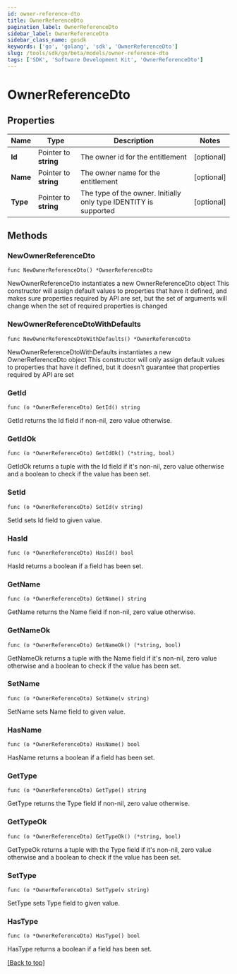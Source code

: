 ```yaml
---
id: owner-reference-dto
title: OwnerReferenceDto
pagination_label: OwnerReferenceDto
sidebar_label: OwnerReferenceDto
sidebar_class_name: gosdk
keywords: ['go', 'golang', 'sdk', 'OwnerReferenceDto'] 
slug: /tools/sdk/go/beta/models/owner-reference-dto
tags: ['SDK', 'Software Development Kit', 'OwnerReferenceDto']
---
```


# OwnerReferenceDto

## Properties

Name | Type | Description | Notes
------------ | ------------- | ------------- | -------------
**Id** | Pointer to **string** | The owner id for the entitlement | [optional] 
**Name** | Pointer to **string** | The owner name for the entitlement | [optional] 
**Type** | Pointer to **string** | The type of the owner. Initially only type IDENTITY is supported | [optional] 

## Methods

### NewOwnerReferenceDto

`func NewOwnerReferenceDto() *OwnerReferenceDto`

NewOwnerReferenceDto instantiates a new OwnerReferenceDto object
This constructor will assign default values to properties that have it defined,
and makes sure properties required by API are set, but the set of arguments
will change when the set of required properties is changed

### NewOwnerReferenceDtoWithDefaults

`func NewOwnerReferenceDtoWithDefaults() *OwnerReferenceDto`

NewOwnerReferenceDtoWithDefaults instantiates a new OwnerReferenceDto object
This constructor will only assign default values to properties that have it defined,
but it doesn't guarantee that properties required by API are set

### GetId

`func (o *OwnerReferenceDto) GetId() string`

GetId returns the Id field if non-nil, zero value otherwise.

### GetIdOk

`func (o *OwnerReferenceDto) GetIdOk() (*string, bool)`

GetIdOk returns a tuple with the Id field if it's non-nil, zero value otherwise
and a boolean to check if the value has been set.

### SetId

`func (o *OwnerReferenceDto) SetId(v string)`

SetId sets Id field to given value.

### HasId

`func (o *OwnerReferenceDto) HasId() bool`

HasId returns a boolean if a field has been set.

### GetName

`func (o *OwnerReferenceDto) GetName() string`

GetName returns the Name field if non-nil, zero value otherwise.

### GetNameOk

`func (o *OwnerReferenceDto) GetNameOk() (*string, bool)`

GetNameOk returns a tuple with the Name field if it's non-nil, zero value otherwise
and a boolean to check if the value has been set.

### SetName

`func (o *OwnerReferenceDto) SetName(v string)`

SetName sets Name field to given value.

### HasName

`func (o *OwnerReferenceDto) HasName() bool`

HasName returns a boolean if a field has been set.

### GetType

`func (o *OwnerReferenceDto) GetType() string`

GetType returns the Type field if non-nil, zero value otherwise.

### GetTypeOk

`func (o *OwnerReferenceDto) GetTypeOk() (*string, bool)`

GetTypeOk returns a tuple with the Type field if it's non-nil, zero value otherwise
and a boolean to check if the value has been set.

### SetType

`func (o *OwnerReferenceDto) SetType(v string)`

SetType sets Type field to given value.

### HasType

`func (o *OwnerReferenceDto) HasType() bool`

HasType returns a boolean if a field has been set.


[[Back to top]](#) 


